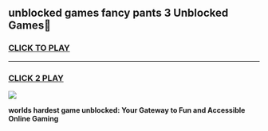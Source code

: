 
## unblocked games fancy pants 3 Unblocked Games👋
<h3>
<a href="https://premium.freeplayer.one?title=unblocked_games_fancy_pants_3&ref=16F">CLICK TO PLAY</a></h3>
<hr>

<h3>
<a href="https://premium.freeplayer.one?title=unblocked_games_fancy_pants_3&ref=16F">CLICK 2 PLAY</a>
  
</h3>

<a href="https://premium.freeplayer.one?title=unblocked_games_fancy_pants_3&ref=16F/"><img src="https://clearcache.store/games.png"></a>


**worlds hardest game unblocked: Your Gateway to Fun and Accessible Online Gaming**
